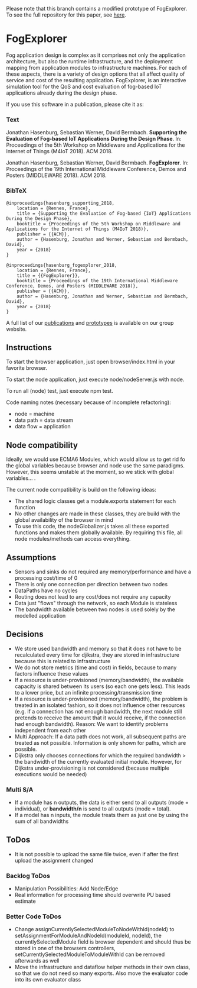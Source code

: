 Please note that this branch contains a modified prototype of FogExplorer.
To see the full repository for this paper, see [here](https://github.com/pfandzelter/zero2fog).

# FogExplorer

Fog application design is complex as it comprises not only the application architecture, but also the runtime infrastructure, and the deployment mapping from application modules to infrastructure machines. For each of these aspects, there is a variety of design options that all affect quality of service and cost of the resulting application. FogExplorer, is an interactive simulation tool for the QoS and cost evaluation of fog-based IoT applications already during the design phase.

If you use this software in a publication, please cite it as:

### Text
Jonathan Hasenburg, Sebastian Werner, David Bermbach. **Supporting the Evaluation of Fog-based IoT Applications During the Design Phase**. In: Proceedings of the 5th Workshop on Middleware and Applications for the Internet of Things (M4IoT 2018). ACM 2018.

Jonathan Hasenburg, Sebastian Werner, David Bermbach. **FogExplorer**. In: Proceedings of the 19th International Middleware Conference, Demos and Posters (MIDDLEWARE 2018). ACM 2018.

### BibTeX
```
@inproceedings{hasenburg_supporting_2018,
	location = {Rennes, France},
	title = {Supporting the Evaluation of Fog-based {IoT} Applications During the Design Phase},
	booktitle = {Proceedings of the 5th Workshop on Middleware and Applications for the Internet of Things (M4IoT 2018)},
	publisher = {{ACM}},
	author = {Hasenburg, Jonathan and Werner, Sebastian and Bermbach, David},
	year = {2018}
}

@inproceedings{hasenburg_fogexplorer_2018,
	location = {Rennes, France},
	title = {{FogExplorer}},
	booktitle = {Proceedings of the 19th International Middleware Conference, Demos, and Posters (MIDDLEWARE 2018)},
	publisher = {{ACM}},
	author = {Hasenburg, Jonathan and Werner, Sebastian and Bermbach, David},
	year = {2018}
}
```

A full list of our [publications](https://www.mcc.tu-berlin.de/menue/forschung/publikationen/parameter/en/) and [prototypes](https://www.mcc.tu-berlin.de/menue/forschung/prototypes/parameter/en/) is available on our group website.

## Instructions

To start the browser application, just open browser/index.html in your favorite browser.

To start the node application, just execute node/nodeServer.js with node.

To run all (node) test, just execute npm test.

Code naming notes (necessary because of incomplete refactoring):

- node = machine
- data path = data stream
- data flow = application

## Node compatibility

Ideally, we would use ECMA6 Modules, which would allow us to get rid fo the global variables because browser and node use the same paradigms. However, this seems unstable at the moment, so we stick with global variables... .

The current node compatibility is build on the following ideas:

- The shared logic classes get a module.exports statement for each function
- No other changes are made in these classes, they are build with the global availability of the browser in mind
- To use this code, the nodeGlobalizer.js takes all these exported functions and makes them globally available. By requiring this file, all node modules/methods can access everything.

## Assumptions

- Sensors and sinks do not required any memory/performance and have a processing cost/time of 0
- There is only one connection per direction between two nodes
- DataPaths have no cycles
- Routing does not lead to any cost/does not require any capacity
- Data just "flows" through the network, so each Module is stateless
- The bandwidth available between two nodes is used solely by the modelled application

## Decisions

- We store used bandwidth and memory so that it does not have to be recalculated every time for djikstra, they are stored in infrastructure because this is related to infrastructure
- We do not store metrics (time and cost) in fields, because to many factors influence these values
- If a resource is under-provisioned (memory/bandwidth), the available capacity is shared between its users (so each one gets less). This leads to a lower price, but an infinite processing/transmission time
- If a resource is under-provisioned (memory/bandwidth), the problem is treated in an isolated fashion, so it does not influence other resources (e.g. if a connection has not enough bandwidth, the next module still pretends to receive the amount that it would receive, if the connection had enough bandwidth). Reason: We want to identify problems independent from each other
- Multi Approach: If a data path does not work, all subsequent paths are treated as not possible. Information is only shown for paths, which are possible.
- Dijkstra only chooses connections for which the required bandwidth > the bandwidth of the currently evaluated initial module. However, for Dijkstra under-provisioning is not considered (because multiple executions would be needed)

### Multi S/A

- If a module has n outputs, the data is either send to all outputs (mode = individual), or **bandwidth/n** is send to all outputs (mode = total).
- If a model has n inputs, the module treats them as just one by using the sum of all bandwidths

## ToDos

- It is not possible to upload the same file twice, even if after the first upload the assignment changed

### Backlog ToDos

- Manipulation Possibilities: Add Node/Edge
- Real information for processing time should overwrite PU based estimate

### Better Code ToDos

- Change assignCurrentlySelectedModuleToNodeWithId(nodeId) to setAssignmentForModuleAndNodeId(moduleId, nodeId), the currentlySelectedModule field is browser dependent and should thus be stored in one of the browsers controllers, setCurrentlySelectedModuleToModuleWithId can be removed afterwards as well
- Move the infrastructure and dataflow helper methods in their own class, so that we do not need so many exports. Also move the evaluator code into its own evaluator class

